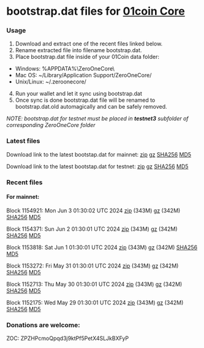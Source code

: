 # bootstrap.dat files for [01coin Core](https://01coin.io)

### Usage

1. Download and extract one of the recent files linked below.
2. Rename extracted file into filename bootstrap.dat.
3. Place bootstrap.dat file inside of your 01Coin data folder:
 - Windows: %APPDATA%\ZeroOneCore\
 - Mac OS: ~/Library/Application Support/ZeroOneCore/
 - Unix/Linux: ~/.zeroonecore/
4. Run your wallet and let it sync using bootstrap.dat
5. Once sync is done bootstrap.dat file will be renamed to bootstrap.dat.old automagically and can be safely removed.

_NOTE: bootstrap.dat for testnet must be placed in **testnet3** subfolder of corresponding ZeroOneCore folder_

### Latest files
Download link to the latest bootstap.dat for mainnet: [zip](https://files.01coin.io/mainnet/bootstrap.dat.zip) [gz](https://files.01coin.io/mainnet/bootstrap.dat.tar.gz) [SHA256](https://files.01coin.io/mainnet/sha256.txt) [MD5](https://files.01coin.io/mainnet/md5.txt)

Download link to the latest bootstap.dat for testnet: [zip](https://files.01coin.io/testnet/bootstrap.dat.zip) [gz](https://files.01coin.io/testnet/bootstrap.dat.tar.gz) [SHA256](https://files.01coin.io/testnet/sha256.txt) [MD5](https://files.01coin.io/testnet/md5.txt)

### Recent files

#### For mainnet:

Block 1154921: Mon Jun  3 01:30:02 UTC 2024 [zip](https://files.01coin.io/mainnet/2024-06-03/bootstrap.dat.zip) (343M) [gz](https://files.01coin.io/mainnet/2024-06-03/bootstrap.dat.tar.gz) (342M) [SHA256](https://files.01coin.io/mainnet/2024-06-03/sha256.txt) [MD5](https://files.01coin.io/mainnet/2024-06-03/md5.txt)

Block 1154371: Sun Jun  2 01:30:01 UTC 2024 [zip](https://files.01coin.io/mainnet/2024-06-02/bootstrap.dat.zip) (343M) [gz](https://files.01coin.io/mainnet/2024-06-02/bootstrap.dat.tar.gz) (342M) [SHA256](https://files.01coin.io/mainnet/2024-06-02/sha256.txt) [MD5](https://files.01coin.io/mainnet/2024-06-02/md5.txt)

Block 1153818: Sat Jun  1 01:30:01 UTC 2024 [zip](https://files.01coin.io/mainnet/2024-06-01/bootstrap.dat.zip) (343M) [gz](https://files.01coin.io/mainnet/2024-06-01/bootstrap.dat.tar.gz) (342M) [SHA256](https://files.01coin.io/mainnet/2024-06-01/sha256.txt) [MD5](https://files.01coin.io/mainnet/2024-06-01/md5.txt)

Block 1153272: Fri May 31 01:30:01 UTC 2024 [zip](https://files.01coin.io/mainnet/2024-05-31/bootstrap.dat.zip) (343M) [gz](https://files.01coin.io/mainnet/2024-05-31/bootstrap.dat.tar.gz) (342M) [SHA256](https://files.01coin.io/mainnet/2024-05-31/sha256.txt) [MD5](https://files.01coin.io/mainnet/2024-05-31/md5.txt)

Block 1152713: Thu May 30 01:30:01 UTC 2024 [zip](https://files.01coin.io/mainnet/2024-05-30/bootstrap.dat.zip) (343M) [gz](https://files.01coin.io/mainnet/2024-05-30/bootstrap.dat.tar.gz) (342M) [SHA256](https://files.01coin.io/mainnet/2024-05-30/sha256.txt) [MD5](https://files.01coin.io/mainnet/2024-05-30/md5.txt)

Block 1152175: Wed May 29 01:30:01 UTC 2024 [zip](https://files.01coin.io/mainnet/2024-05-29/bootstrap.dat.zip) (343M) [gz](https://files.01coin.io/mainnet/2024-05-29/bootstrap.dat.tar.gz) (342M) [SHA256](https://files.01coin.io/mainnet/2024-05-29/sha256.txt) [MD5](https://files.01coin.io/mainnet/2024-05-29/md5.txt)


### Donations are welcome:

ZOC: ZPZHPcmoQpqd3j9ktPf5PetX4SLJkBXFyP
